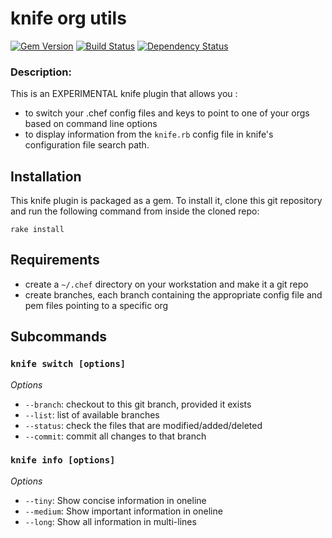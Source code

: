 # knife org utils
[![Gem Version](https://badge.fury.io/rb/knife-org-utils.svg)](http://badge.fury.io/rb/knife-org-utils) [![Build Status](https://travis-ci.org/secret-sauce/knife-org-utils.svg?branch=master)](https://travis-ci.org/secret-sauce/knife-org-utils) [![Dependency Status](https://gemnasium.com/secret-sauce/knife-org-utils.svg)](https://gemnasium.com/secret-sauce/knife-org-utils)


### Description:
This is an EXPERIMENTAL knife plugin that allows you :

- to switch your .chef config files and keys to point to one of your orgs based on command line options
- to display information from the `knife.rb` config file in knife's configuration file search path.

## Installation

This knife plugin is packaged as a gem. To install it, clone this
git repository and run the following command from inside the cloned repo:

    rake install


## Requirements
  * create a `~/.chef` directory on your workstation and make it a git repo
  * create branches, each branch containing the appropriate config file and pem files pointing to a specific org


## Subcommands

### `knife switch [options]`

*Options*

  * `--branch`: checkout to this git branch, provided it exists
  * `--list`: list of available branches
  * `--status`: check the files that are modified/added/deleted
  * `--commit`: commit all changes to that branch

### `knife info [options]`

*Options*

  * `--tiny`: Show concise information in oneline
  * `--medium`: Show important information in oneline
  * `--long`: Show all information in multi-lines
